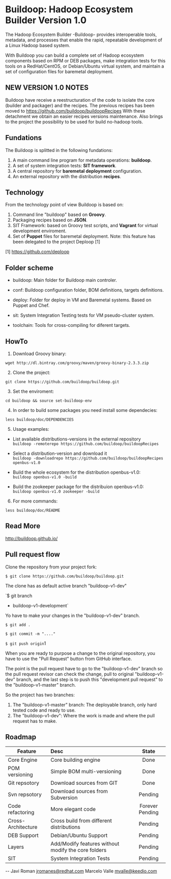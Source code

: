 Buildoop: Hadoop Ecosystem Builder Version 1.0
================================================

The Hadoop Ecosystem Builder -Buildoop- provides interoperable tools, metadata, 
and processes that enable the rapid, repeatable development of a Linux
Hadoop based system.

With Buildoop you can build a complete set of Hadoop ecosystem components based
on RPM or DEB packages, make integration tests for this tools on a RedHat/CentOS,
or Debian/Ubuntu virtual system, and maintain a set of configuration files for
baremetal deployment.

NEW VERSION 1.0 NOTES
--------------------
Buildoop have receive a reestructuration of the code to isolate the core (builder and packager) and the recipes.
The previous recipes has been moved to https://github.com/buildoop/buildoopRecipes
With these detachment we obtain an easier recipes versions maintenance. 
Also brings to the project the possibility to be used for build no-hadoop tools.

Fundations
----------
The Buildoop is splitted in the following fundations:

1. A main command line program for metadata operations: **buildoop**.  
2. A set of system integration tests: **SIT framework**.
3. A central repository for **baremetal deployment** configuration.
4. An external repository with the distribution **recipes**.

Technology
----------
From the technology point of view Buildoop is based on:

1. Command line "buildoop" based on **Groovy**.
2. Packaging recipes based on **JSON**.
3. SIT Framework: based on Groovy test scripts, and **Vagrant** for
   virtual development enviroment.
4. Set of **Puppet** files for baremetal deployment. Note: this feature
has been delegated to the project Deploop [1]

[1] https://github.com/deploop

Folder scheme
-------------

* buildoop:
	Main folder for Buildoop main controler.
	
* conf:
	Buildoop configuration folder, BOM definitions, targets definitions.
	
* deploy:
	Folder for deploy in VM and Baremetal systems. Based on Puppet and Chef.
	
* sit:
	System Integration Testing tests for VM pseudo-cluster system.
	
* toolchain:
	Tools for cross-compiling for diferent targets.

HowTo
-----

1. Download Groovy binary:  

  `wget http://dl.bintray.com/groovy/maven/groovy-binary-2.3.3.zip`
  
2. Clone the project:  

  `git clone https://github.com/buildoop/buildoop.git`

3. Set the enviroment:  

  `cd buildoop && source set-buildoop-env`

4. In order to build some packages you need install some dependecies:  

  `less buildoop/doc/DEPENDENCIES`
  

5. Usage examples:

  - List available distributions-versions in the external repository  
  `buildoop -remoterepo https://github.com/buildoop/buildoopRecipes`

  - Select a distribution-version and download it  
  `buildoop -downloadrepo https://github.com/buildoop/buildoopRecipes openbus-v1.0`
  
  - Build the whole ecosystem for the distribution openbus-v1.0:  
  `buildoop openbus-v1.0 -build`

  - Build the zookeeper package for the distribuion openbus-v1.0:  
  `buildoop openbus-v1.0 zookeeper -build`

6. For more commands:

  `less buildoop/doc/README`

Read More
---------

http://buildoop.github.io/

Pull request flow
------------------

Clone the repository from your project fork:  

`$ git clone https://github.com/buildoop/buildoop.git`

The clone has as default active branch "buildoop-v1-dev"  

`$ git branch
* buildoop-v1-development`

Yo have to make your changes in the "buildoop-v1-dev" branch.  

`$ git add .`

`$ git commit -m "...."`

`$ git push origin`1

When you are ready to purpose a change to the original repository, you have 
to use the "Pull Request" button from GitHub interface.  

The point is the pull request have to go to the "buildoop-v1-dev" branch so the pull
request revisor can check the change, pull to original "buildoop-v1-dev" branch, and 
the last step is to push this "development pull request" to the "buildoop-v1-master" branch.

So the project has two branches:

1. The "buildoop-v1-master" branch: The deployable branch, only hard tested code and ready to use.
2. The "buildoop-v1-dev": Where the work is made and where the pull request has to make.


Roadmap
-------

| Feature        | Desc           | State  |
| -------------  |:-------------- | :-----:|
| Core Engine |Core building engine | Done |
| POM versioning | Simple BOM multi-versioning | Done |
| Git repsotory | Download sources from GIT | Done |
| Svn repsotory | Download sources from Subversion | Pending |
| Code refactoring | More elegant code | Forever Pending |
| Cross-Architecture | Cross build from different distributions | Pending |
| DEB Support | Debian/Ubuntu Support | Pending |
| Layers      | Add/Modify features without modify the core folders | Pending |
| SIT | System Integration Tests  |  Pending |

--
Javi Roman <jromanes@redhat.com>
Marcelo Valle <mvalle@keedio.com>
